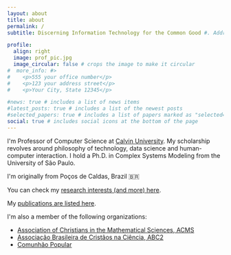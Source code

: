 ```yaml
---
layout: about
title: about
permalink: /
subtitle: Discerning Information Technology for the Common Good #. Address. Contacts. Moto. Etc.

profile:
  align: right
  image: prof_pic.jpg
  image_circular: false # crops the image to make it circular
#  more_info: #>
#    <p>555 your office number</p>
#    <p>123 your address street</p>
#    <p>Your City, State 12345</p>

#news: true # includes a list of news items
#latest_posts: true # includes a list of the newest posts
#selected_papers: true # includes a list of papers marked as "selected={true}"
social: true # includes social icons at the bottom of the page
---
```


I'm Professor of Computer Science at [Calvin University](https://calvin.edu). My scholarship revolves around philosophy of technology, data science and human-computer interaction. I hold a Ph.D. in Complex Systems Modeling from the University of São Paulo.

I'm originally from Poços de Caldas, Brazil :brazil:

You can check my [research interests (and more) here](./interests.md).

My [publications are listed here](./publications.md).

I'm also a member of the following organizations:
- [Association of Christians in the Mathematical Sciences, ACMS](https://acmsonline.org)
- [Associação Brasileira de Cristãos na Ciência, ABC2](https://cristaosnaciencia.org.br)
- [Comunhão Popular](https://comunhaopopular.org)